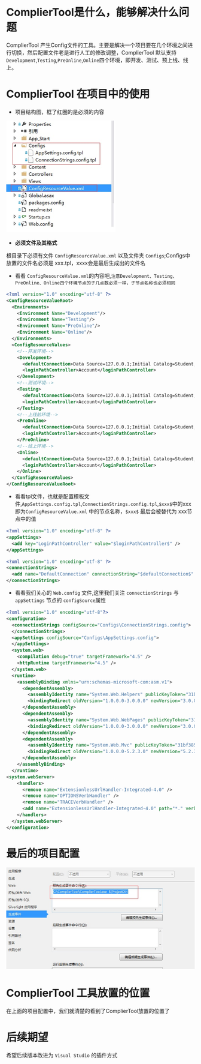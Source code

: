 # ComplierTool是什么，能够解决什么问题

ComplierTool 产生Config文件的工具。主要是解决一个项目要在几个环境之间进行切换，然后配置文件老是进行人工的修改调整，ComplierTool 默认支持`Development`,`Testing`,`PreOnline`,`Online`四个环境，即开发、测试、预上线、线上。

# ComplierTool 在项目中的使用

* 项目结构图，框了红圈的是必须的内容

![项目结构图](BinaryZipForWindows/project.jpg)

* __必须文件及其格式__

根目录下必须有文件 `ConfigResourceValue.xml` 以及文件夹 `Configs`;Configs中放置的文件名必须是 xxx.tpl，xxxx会是最后生成出的文件名

* 看看 `ConfigResourceValue.xml`的内容吧,`注意Development、Testing、PreOnline、Online四个环境节点的子几点数必须一样，子节点名称也必须相同`

```xml
<?xml version="1.0" encoding="utf-8" ?>
<ConfigResourceValueRoot>
  <Environments>
    <Environment Name="Development"/> 
    <Environment Name="Testing"/>
    <Environment Name="PreOnline"/>
    <Environment Name="Online"/>
  </Environments>
  <ConfigResourceValues>
    <!--开发环境-->
    <Development>
      <defaultConnection>Data Source=127.0.0.1;Initial Catalog=Student;Integrated Security=false;User ID=sa;Password=xxxx</defaultConnection>
      <loginPathController>Account</loginPathController>
    </Development>
    <!--测试环境-->
    <Testing>
      <defaultConnection>Data Source=127.0.0.1;Initial Catalog=Student;Integrated Security=false;User ID=sa;Password=xxxx</defaultConnection>
      <loginPathController>Account</loginPathController>
    </Testing>
    <!--上线前环境-->
    <PreOnline>
      <defaultConnection>Data Source=127.0.0.1;Initial Catalog=Student;Integrated Security=false;User ID=sa;Password=xxxx</defaultConnection>
      <loginPathController>Account</loginPathController>
    </PreOnline>
    <!--线上环境-->
    <Online>
      <defaultConnection>Data Source=127.0.0.1;Initial Catalog=Student;Integrated Security=false;User ID=sa;Password=xxxx</defaultConnection>
      <loginPathController>Account</loginPathController>
    </Online>
  </ConfigResourceValues>
</ConfigResourceValueRoot>
```

* 看看tpl文件，也就是配置模板文件,`AppSettings.config.tpl`,`ConnectionStrings.config.tpl`,`$xxx$`中的xxx即为`ConfigResourceValue.xml` 中的节点名称，`$xxx$` 最后会被替代为 xxx节点中的值

```xml
<?xml version="1.0" encoding="utf-8" ?>
<appSettings>
  <add key="LoginPathController" value="$loginPathController$" />
</appSettings>
```

```xml
<?xml version="1.0" encoding="utf-8" ?>
<connectionStrings>
  <add name="DefaultConnection" connectionString="$defaultConnection$" providerName="System.Data.SqlClient" />
</connectionStrings>

```

* 看看我们关心的 `Web.config` 文件,这里我们关注 `connectionStrings` 与 `appSettings` 节点的 `configSource`属性

```xml
<?xml version="1.0" encoding="utf-8"?>
<configuration>
  <connectionStrings configSource="Configs\ConnectionStrings.config">
  </connectionStrings>
  <appSettings configSource="Configs\AppSettings.config">
  </appSettings>
  <system.web>
    <compilation debug="true" targetFramework="4.5" />
    <httpRuntime targetFramework="4.5" />
  </system.web>
  <runtime>
    <assemblyBinding xmlns="urn:schemas-microsoft-com:asm.v1">
      <dependentAssembly>
        <assemblyIdentity name="System.Web.Helpers" publicKeyToken="31bf3856ad364e35" />
        <bindingRedirect oldVersion="1.0.0.0-3.0.0.0" newVersion="3.0.0.0" />
      </dependentAssembly>
      <dependentAssembly>
        <assemblyIdentity name="System.Web.WebPages" publicKeyToken="31bf3856ad364e35" />
        <bindingRedirect oldVersion="1.0.0.0-3.0.0.0" newVersion="3.0.0.0" />
      </dependentAssembly>
      <dependentAssembly>
        <assemblyIdentity name="System.Web.Mvc" publicKeyToken="31bf3856ad364e35" />
        <bindingRedirect oldVersion="1.0.0.0-5.2.3.0" newVersion="5.2.3.0" />
      </dependentAssembly>
    </assemblyBinding>
  </runtime>
<system.webServer>
    <handlers>
      <remove name="ExtensionlessUrlHandler-Integrated-4.0" />
      <remove name="OPTIONSVerbHandler" />
      <remove name="TRACEVerbHandler" />
      <add name="ExtensionlessUrlHandler-Integrated-4.0" path="*." verb="*" type="System.Web.Handlers.TransferRequestHandler" preCondition="integratedMode,runtimeVersionv4.0" />
    </handlers>
  </system.webServer>
</configuration>
```

# 最后的项目配置

![项目属性配置](BinaryZipForWindows/projectAttribute.jpg)


# ComplierTool 工具放置的位置

在上面的项目配置中，我们就清楚的看到了ComplierTool放置的位置了

# 后续期望

希望后续版本改进为 `Visual Studio` 的插件方式